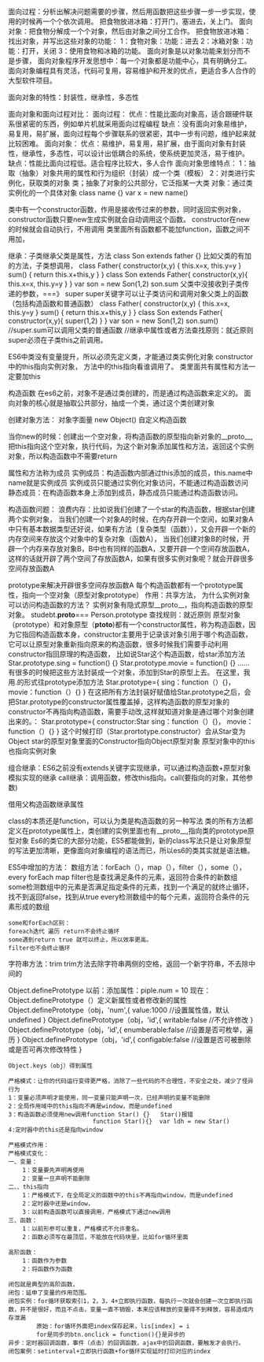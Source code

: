 面向过程：分析出解决问题需要的步骤，然后用函数把这些步骤一步一步实现，使用的时候再一个个依次调用。
        把食物放进冰箱：打开门，塞进去，关上门。
面向对象：把食物分解成一个个对象，然后由对象之间分工合作。
        把食物放进冰箱：找出对象，并写出这些对象的功能：
            1：食物对象：功能：进去
            2：冰箱对象：功能：打开，关闭
            3：使用食物和冰箱的功能。
面向对象是以对象功能来划分而不是步骤，
面向对象程序开发思想中：每一个对象都是功能中心，具有明确分工。
面向对象编程具有灵活，代码可复用，容易维护和开发的优点，更适合多人合作的大型软件项目。

面向对象的特性：封装性，继承性，多态性

面向对象和面向过程对比：
    面向过程：
        优点：性能比面向对象高，适合跟硬件联系很紧密的东西，例如单片机就采用面向过程编程
        缺点：没有面向对象易维护，易复用，易扩展，面向过程每个步骤联系的很紧密，其中一步有问题，维护起来就比较困难。
    面向对象：
        优点：易维护，易复用，易扩展，由于面向对象有封装性，继承性，多态性，可以设计出低耦合的系统，使系统更加灵活，易于维护。
        缺点：性能比面向过程低。适合程序比较大，多人合作
面向对象思维特点：
    1：抽取（抽象）对象共用的属性和行为组织（封装）成一个类（模板）
    2：对类进行实例化，获取类的对象
  类；抽象了对象的公共部分，它泛指某一大类
  对象：通过类实例化的一个具体对象
class name {}
var x = new name()

类中有一个constructor函数，作用是接收传过来的参数，同时返回实例对象，constructor函数只要new生成实例就会自动调用这个函数。
constructor在new的时候就会自动执行，不用调用
类里面所有函数都不能加function，函数之间不用加，

继承：子类继承父类是属性，方法 class Son extends father {}
比如父类的有加的方法，子类想调用，
class Father{
    constructor(x,y) {
        this.x=x,
        this.y=y
    }
    sum() {
        return this.x+this,y
    }
}
class Son extends Father{
    constructor(x,y){
        this.x=x,
        this.y=y
    }
}
var son = new Son(1,2)
son.sum
父类中没接收到子类传递的参数，===》  super
super关键字可以让子类访问和调用对象父类上的函数（包括构造函数和普通函数）
class Father{
    constructor(x,y) {
        this.x=x,
        this.y=y
    }
    sum() {
        return this.x+this,y
    }
}
class Son extends Father{
    constructor(x,y){
       super(1,2)
    }
}
var son = new Son(1,2)
son.sum()
//super.sum可以调用父类的普通函数
//继承中属性或者方法查找原则：就近原则
super必须在子类this之前调用。

ES6中类没有变量提升，所以必须先定义类，才能通过类实例化对象
constructor中的this指向实例对象，
方法中的this指向看谁调用了。
类里面共有属性和方法一定要加this


构造函数
在es6之前，对象不是通过类创建的，而是通过构造函数来定义的。
面向对象的核心就是抽取公共部分，抽成一个类，通过这个类创建对象

创建对象方法：
    对象字面量
    new Object()
    自定义构造函数

当你new的时候：创建出一个空对象，将构造函数的原型指向新对象的__proto__,把this指向这个空对象，执行代码，为这个新对象添加属性和方法，返回这个实例对象，所以构造函数中不需要return

属性和方法称为成员
实例成员：构造函数内部通过this添加的成员，this.name中name就是实例成员
实例成员只能通过实例化对象访问，不能通过构造函数访问
静态成员：在构造函数本身上添加到成员，静态成员只能通过构造函数访问。


构造函数问题：
    浪费内存：比如说我们创建了一个star的构造函数，根据star创建两个实例对象，
            当我们创建一个对象A的时候，在内存开辟一个空间，如果对象A中只有基本数据类型还好说，如果有方法（复杂类型（函数）），又会开辟一个新的内存空间来存放这个对象中的复杂对象（函数A），
            当我们创建对象B的时候，开辟一个内存来存放对象B，B中也有同样的函数A，又要开辟一个空间存放函数A，这样的话就开辟了两个空间了存放函数A，如果有很多实例对象呢？就会开辟很多空间存放函数A 

prototype来解决开辟很多空间存放函数A 
    每个构造函数都有一个prototype属性，指向一个空对象（原型对象prototype）
    作用：共享方法，
    为什么实例对象可以访问构造函数的方法？
        实例对象有隐式原型__proto__，指向构造函数的原型对象。
    studebt.__proto__=== Person.prototype
    查找规则：就近原则
原型对象（prototype）和对象原型（__ptoto__)都有一个constructor属性，称为构造函数，因为它指回构造函数本身，constructor主要用于记录该对象引用于哪个构造函数，它可以让原型对象重新指向原来的构造函数，很多时候我们需要手动利用constructor指回原理的构造函数，
比如说Star这个构造函数，给star添加方法
    Star.prototype.sing = function() {}
    Star.prototype.movie = function() {}
    ......有很多的时候把这些方法封装成一个对象，添加到Star的原型上去。 在这里，我用.的形式往prototype添加方法
    Star.prototype={
        sing：function（）{}，
        movie：function（）{}
    } 
    在这把所有方法封装好赋值给Star.prototype之后，会把Star.prototype的constructor属性覆盖掉，这样构造函数的原型对象的constructor不再指向构造函数，需要手动改,这样就知道对象是通过哪个对象创建出来的。：
     Star.prototype={
        constructor:Star 
        sing：function（）{}，
        movie：function（）{}
    } 
    这个时候打印（Star.prortotype.constructor）会从Star变为Object
    star的原型对象里面的Constructor指向Object原型对象
原型对象中的this也指向实例对象

组合继承：ES6之前没有extends关键字实现继承，可以通过构造函数+原型对象模拟实现的继承
call继承：调用函数，修改this指向。call(要指向的对象，其他参数)

借用父构造函数继承属性

class的本质还是function，可以认为类是构造函数的另一种写法
类的所有方法都定义在prototype属性上，类创建的实例里面也有__proto__,指向类的prototype原型对象
Es6的类它的大部分功能，ES5都能做到，新的class写法只是让对象原型的写法更加清晰，更像面向对象编程的语法而已，所以es6的类其实就是语法糖。


ES5中增加的方法：
数组方法：forEach（），map（），filter（），some（），every
    forEach
    map
    filter也是查找满足条件的元素，返回符合条件的新数组
    some检测数组中的元素是否满足指定条件的元素，找到一个满足的就终止循环，找不到返回false，找到从true
    every检测数组中的每个元素，返回符合条件的元素形成的数组

    some和forEach区别：
    foreach迭代 遍历 return不会终止循环
    some遇到return true 就可以终止，所以效率更高。
    filter也不会终止循环

字符串方法：trim
trim方法去除字符串两侧的空格，返回一个新字符串，不去除中间的

Object.definePrototype
以前：添加属性：piple.num = 10
现在：Object.definePrototype（）定义新属性或者修改新的属性
    Object.definePrototype（obj，'num',{
            value:1000 //设置属性值，默认undefined
    }
    Object.definePrototype（obj，'id',{
            writable:false //不允许修改
    }
    Object.definePrototype（obj，'id',{
            enumberable:false //设置是否可枚举，遍历
    }
    Object.definePrototype（obj，'id',{
        configable:false //设置是否可被删除或是否可再次修改特性
    }

    Object.keys（obj）得到属性

    严格模式：让你的代码运行变得更严格，消除了一些代码的不合理性，不安全之处，减少了怪异行为
    1：变量必须声明才能使用，同一变量只能声明一次，已经声明的变量不能删除
    2：全局作用域中的this指向不再是window，而是undefined
    3：构造函数必须使用new调用function Star() {}   Star()报错
                            function Star(){}  var ldh = new Star()    
    4:定时器中的this还是指向window

    严格模式作用：
    严格模式变化：
    一、变量：
        1：变量要先声明再使用
        2：变量一旦声明不能删除
    二、、this指向
        1：严格模式下，在全局定义的函数中的this不再指向window，而是undefined
        2：定时器中还是window，
        3：以前构造函数可以直接调用，严格模式下通过new调用
    三、函数：
        1：以前形参可以重复，严格模式不允许重名。
        2：函数必须写在最顶层，不能放在代码块里，比如for循环里面
    
    高阶函数：
        1：函数作为参数
        2：将函数作为函数

    闭包就是典型的高阶函数，
    闭包：延申了变量的作用范围。
    闭包实例：for循环获取索引1，2，3，4+立即执行函数，每执行一次就会创建一次立即执行函数，并不是很好，而且不点击，变量一直不销毁，本来应该释放的变量得不到释放，容易造成内存泄漏
            原始：for循环外面把index保存起来，lis[index] = i
            for是同步的btn.onclick = function(){}是异步的
    异步：定时器回调函数，事件（点击）的回调函数，ajax中的回调函数，要触发才会执行。
    闭包案例：setinterval+立即执行函数+for循环实现延时打印对应的index
    